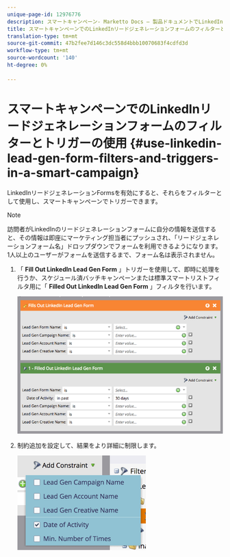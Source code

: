 ```yaml
---
unique-page-id: 12976776
description: スマートキャンペーン- Marketto Docs — 製品ドキュメントでLinkedInのリードジェネレーションフォームフィルターとトリガーを使用
title: スマートキャンペーンでのLinkedInリードジェネレーションフォームのフィルターとトリガーの使用
translation-type: tm+mt
source-git-commit: 47b2fee7d146c3dc558d4bbb10070683f4cdfd3d
workflow-type: tm+mt
source-wordcount: '140'
ht-degree: 0%

---
```



# スマートキャンペーンでのLinkedInリードジェネレーションフォームのフィルターとトリガーの使用 {#use-linkedin-lead-gen-form-filters-and-triggers-in-a-smart-campaign}

LinkedInリードジェネレーションFormsを有効にすると、それらをフィルターとして使用し、スマートキャンペーンでトリガーできます。

>[!NOTE]
>
>訪問者がLinkedInのリードジェネレーションフォームに自分の情報を送信すると、その情報は即座にマーケティング担当者にプッシュされ、「リードジェネレーションフォーム名」ドロップダウンでフォームを利用できるようになります。 1人以上のユーザーがフォームを送信するまで、フォーム名は表示されません。

1. 「 **Fill Out LinkedIn Lead Gen Form** 」トリガーを使用して、即時に処理を行うか、スケジュール済バッチキャンペーンまたは標準スマートリストフィルタ用に「 **Filled Out LinkedIn Lead Gen Form** 」フィルタを行います。

   ![](assets/screen-shot-2017-03-29-at-2.38.03-pm.png)

1. 制約追加を設定して、結果をより詳細に制限します。

   ![](assets/lead-gen-constraints.png)

